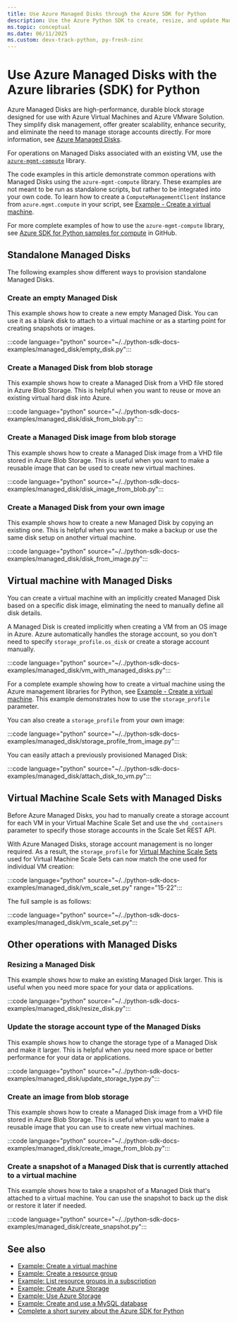 ```yaml
---
title: Use Azure Managed Disks through the Azure SDK for Python
description: Use the Azure Python SDK to create, resize, and update Managed Disks standalone, in a virtual machine, or in a Virtual Machine Scale Set.
ms.topic: conceptual
ms.date: 06/11/2025
ms.custom: devx-track-python, py-fresh-zinc
---
```


# Use Azure Managed Disks with the Azure libraries (SDK) for Python

Azure Managed Disks are high-performance, durable block storage designed for use with Azure Virtual Machines and Azure VMware Solution. They simplify disk management, offer greater scalability, enhance security, and eliminate the need to manage storage accounts directly. For more information, see [Azure Managed Disks](/azure/virtual-machines/managed-disks-overview).

For operations on Managed Disks associated with an existing VM, use the [`azure-mgmt-compute`](/python/api/overview/azure/virtualmachines) library.

The code examples in this article demonstrate common operations with Managed Disks using the `azure-mgmt-compute` library. These examples are not meant to be run as standalone scripts, but rather to be integrated into your own code. To learn how to create a `ComputeManagementClient` instance from `azure.mgmt.compute` in your script, see [Example - Create a virtual machine](azure-sdk-example-virtual-machines.md).

For more complete examples of how to use the `azure-mgmt-compute` library, see [Azure SDK for Python samples for compute](https://github.com/Azure-Samples/azure-samples-python-management/tree/main/samples/compute) in GitHub.

## Standalone Managed Disks

The following examples show different ways to provision standalone Managed Disks.

### Create an empty Managed Disk

This example shows how to create a new empty Managed Disk. You can use it as a blank disk to attach to a virtual machine or as a starting point for creating snapshots or images.

:::code language="python" source="~/../python-sdk-docs-examples/managed_disk/empty_disk.py":::

### Create a Managed Disk from blob storage

This example shows how to create a Managed Disk from a VHD file stored in Azure Blob Storage. This is helpful when you want to reuse or move an existing virtual hard disk into Azure.

:::code language="python" source="~/../python-sdk-docs-examples/managed_disk/disk_from_blob.py":::

### Create a Managed Disk image from blob storage

This example shows how to create a Managed Disk image from a VHD file stored in Azure Blob Storage. This is useful when you want to make a reusable image that can be used to create new virtual machines.

:::code language="python" source="~/../python-sdk-docs-examples/managed_disk/disk_image_from_blob.py":::

### Create a Managed Disk from your own image

This example shows how to create a new Managed Disk by copying an existing one. This is helpful when you want to make a backup or use the same disk setup on another virtual machine.

:::code language="python" source="~/../python-sdk-docs-examples/managed_disk/disk_from_image.py":::

## Virtual machine with Managed Disks

You can create a virtual machine with an implicitly created Managed Disk based on a specific disk image, eliminating the need to manually define all disk details.

A Managed Disk is created implicitly when creating a VM from an OS image in Azure. Azure automatically handles the storage account, so you don't need to specify `storage_profile.os_disk` or create a storage account manually.

:::code language="python" source="~/../python-sdk-docs-examples/managed_disk/vm_with_managed_disks.py":::

For a complete example showing how to create a virtual machine using the Azure management libraries for Python, see [Example - Create a virtual machine](azure-sdk-example-virtual-machines.md). This example demonstrates how to use the `storage_profile` parameter.

You can also create a `storage_profile` from your own image:

:::code language="python" source="~/../python-sdk-docs-examples/managed_disk/storage_profile_from_image.py":::

You can easily attach a previously provisioned Managed Disk:

:::code language="python" source="~/../python-sdk-docs-examples/managed_disk/attach_disk_to_vm.py":::

## Virtual Machine Scale Sets with Managed Disks

Before Azure Managed Disks, you had to manually create a storage account for each VM in your Virtual Machine Scale Set and use the `vhd_containers` parameter to specify those storage accounts in the Scale Set REST API.

With Azure Managed Disks, storage account management is no longer required. As a result, the `storage_profile` for [Virtual Machine Scale Sets](/azure/virtual-machine-scale-sets/overview) used for Virtual Machine Scale Sets can now match the one used for individual VM creation:

:::code language="python" source="~/../python-sdk-docs-examples/managed_disk/vm_scale_set.py" range="15-22":::

The full sample is as follows:

:::code language="python" source="~/../python-sdk-docs-examples/managed_disk/vm_scale_set.py":::

## Other operations with Managed Disks

### Resizing a Managed Disk

This example shows how to make an existing Managed Disk larger. This is useful when you need more space for your data or applications.

:::code language="python" source="~/../python-sdk-docs-examples/managed_disk/resize_disk.py":::

### Update the storage account type of the Managed Disks

This example shows how to change the storage type of a Managed Disk and make it larger. This is helpful when you need more space or better performance for your data or applications.

:::code language="python" source="~/../python-sdk-docs-examples/managed_disk/update_storage_type.py":::

### Create an image from blob storage

This example shows how to create a Managed Disk image from a VHD file stored in Azure Blob Storage. This is useful when you want to make a reusable image that you can use to create new virtual machines.

:::code language="python" source="~/../python-sdk-docs-examples/managed_disk/create_image_from_blob.py":::

### Create a snapshot of a Managed Disk that is currently attached to a virtual machine

This example shows how to take a snapshot of a Managed Disk that's attached to a virtual machine. You can use the snapshot to back up the disk or restore it later if needed.

:::code language="python" source="~/../python-sdk-docs-examples/managed_disk/create_snapshot.py":::

## See also

- [Example: Create a virtual machine](azure-sdk-example-virtual-machines.md)
- [Example: Create a resource group](azure-sdk-example-resource-group.md)
- [Example: List resource groups in a subscription](azure-sdk-example-list-resource-groups.md)
- [Example: Create Azure Storage](azure-sdk-example-storage.md)
- [Example: Use Azure Storage](azure-sdk-example-storage-use.md)
- [Example: Create and use a MySQL database](azure-sdk-example-database.md)
- [Complete a short survey about the Azure SDK for Python](https://microsoft.qualtrics.com/jfe/form/SV_bNFX0HECjzPWMiG?Q_CHL=docs)
